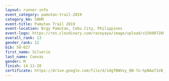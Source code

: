 ```yaml
---
layout: runner-info 
event_category: pamutan-trail-2019 
category_km: 50KM 
event-title: Pamutan Trail 2019 
event-location: Brgy Pamutan, Cebu City, Philippines 
event-logo: https://res.cloudinary.com/raceyaya/image/upload/v1569072806/logo/pamutan-trail_d8abrj.jpg 
overall_rank: 13
gender_rank: 12
bib: 50-027
first_name: Silverio
last_name: Cuevas
gender: M
finish: 14-11-20
certificate: https://drive.google.com/file/d/1dgTBWVxy_0B-7o-hpNAaf3zBjZeshn_B/view?usp=sharing
---
```

